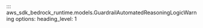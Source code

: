 ::: aws_sdk_bedrock_runtime.models.GuardrailAutomatedReasoningLogicWarning
    options:
        heading_level: 1
